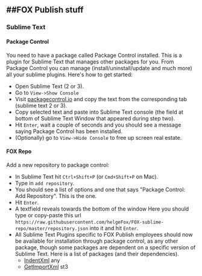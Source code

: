 ##FOX Publish stuff
-----------------------------------------

### Sublime Text

#### Package Control

You need to have a package called Package Control installed. This is a plugin for Sublime Text that manages other packages for you. From Package Control you can manage (install/uninstall/update and much more) all your sublime plugins. Here's how to get started:
* Open Sublime Text (2 or 3).
* Go to `View->Show Console`
* Visit [packagecontrol.io][] and copy the text from the corresponding tab (sublime text 2 or 3).
* Copy selected text and paste into Sublime Text console (the field at bottom of Sublime Text Window that appeared during step two).
* Hit `Enter`, wait a couple of seconds and you should see a message saying Package Control has been installed.
* (Optionally) go to `View->Hide Console` to free up screen real estate.

[packagecontrol.io]: http://packagecontrol.io/installation

#### FOX Repo

Add a new repository to package control:
* In Sublime Text hit `Ctrl+Shift+P` (or `Cmd+Shift+P` on Mac).
* Type in `add repository`.
* You should see a list of options and one that says "Package Control: Add Repository". This is the one.
* Hit `Enter`.
* A textfield reveals towards the bottom of the window Here you should type or copy-paste this url `https://raw.githubusercontent.com/helgeFox/FOX-sublime-repo/master/repository.json` into it and hit `Enter`.
* All Sublime Text Plugins specific to FOX Publish employees should now be available for installation through package control, as any other package, though some packages are dependent on a specific version of Sublime Text. Here is a list of packages (and their dependencies).
	* [IndentXml][] any
	* [GetImportXml][] st3

[IndentXml]: https://github.com/helgeFox/fox-indent-xml
[GetImportXml]: https://github.com/helgeFox/fox-getimportxml
